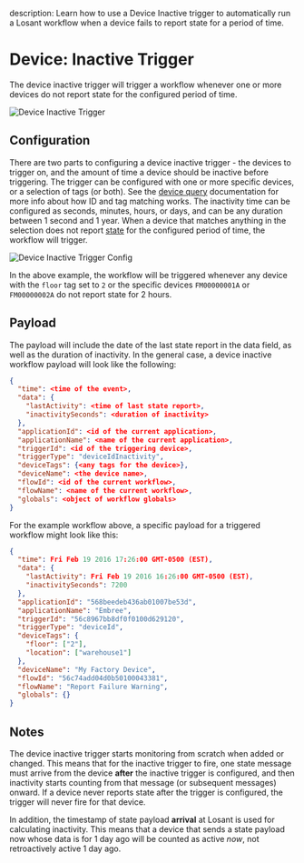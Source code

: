 description: Learn how to use a Device Inactive trigger to automatically run a Losant workflow when a device fails to report state for a period of time.

# Device: Inactive Trigger

The device inactive trigger will trigger a workflow whenever one or more devices do not report state for the configured period of time.

![Device Inactive Trigger](/images/workflows/triggers/device-inactive-trigger.png "Device Inactive Trigger")

## Configuration

There are two parts to configuring a device inactive trigger - the devices to trigger on, and the amount of time a device should be inactive before triggering. The trigger can be configured with one or more specific devices, or a selection of tags (or both). See the [device query](/devices/device-queries/) documentation for more info about how ID and tag matching works. The inactivity time can be configured as seconds, minutes, hours, or days, and can be any duration between 1 second and 1 year. When a device that matches anything in the selection does not report [state](/devices/state/) for the configured period of time, the workflow will trigger.

![Device Inactive Trigger Config](/images/workflows/triggers/device-inactive-trigger-config.png "Device Inactive Trigger Config")

In the above example, the workflow will be triggered whenever any device with the `floor` tag set to `2` or the specific devices `FM00000001A` or `FM00000002A` do not report state for 2 hours.

## Payload

The payload will include the date of the last state report in the data field, as well as the duration of inactivity. In the general case, a device inactive workflow payload will look like the following:

```json
{
  "time": <time of the event>,
  "data": {
    "lastActivity": <time of last state report>,
    "inactivitySeconds": <duration of inactivity>
  },
  "applicationId": <id of the current application>,
  "applicationName": <name of the current application>,
  "triggerId": <id of the triggering device>,
  "triggerType": "deviceIdInactivity",
  "deviceTags": {<any tags for the device>},
  "deviceName": <the device name>,
  "flowId": <id of the current workflow>,
  "flowName": <name of the current workflow>,
  "globals": <object of workflow globals>
}
```

For the example workflow above, a specific payload for a triggered workflow might look like this:

```json
{
  "time": Fri Feb 19 2016 17:26:00 GMT-0500 (EST),
  "data": {
    "lastActivity": Fri Feb 19 2016 16:26:00 GMT-0500 (EST),
    "inactivitySeconds": 7200
  },
  "applicationId": "568beedeb436ab01007be53d",
  "applicationName": "Embree",
  "triggerId": "56c8967bb8df0f0100d629120",
  "triggerType": "deviceId",
  "deviceTags": {
    "floor": ["2"],
    "location": ["warehouse1"]
  },
  "deviceName": "My Factory Device",
  "flowId": "56c74add04d0b50100043381",
  "flowName": "Report Failure Warning",
  "globals": {}
}
```

## Notes

The device inactive trigger starts monitoring from scratch when added or changed. This means that for the inactive trigger to fire, one state message must arrive from the device **after** the inactive trigger is configured, and then inactivity starts counting from that message (or subsequent messages) onward. If a device never reports state after the trigger is configured, the trigger will never fire for that device.

In addition, the timestamp of state payload **arrival** at Losant is used for calculating inactivity. This means that a device that sends a state payload now whose data is for 1 day ago will be counted as active *now*, not retroactively active 1 day ago.

